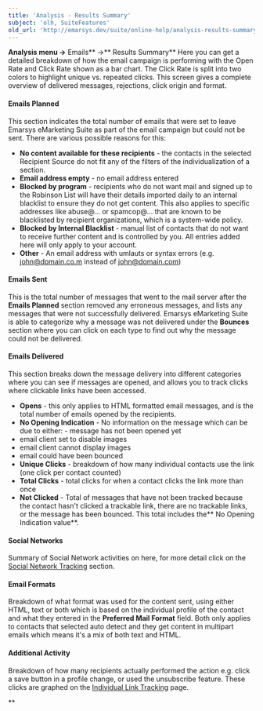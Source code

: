 ```yaml
---
title: 'Analysis - Results Summary'
subject: 'olh, SuiteFeatures'
old_url: 'http://emarsys.dev/suite/online-help/analysis-results-summary/'
---
```


**Analysis menu ->** Emails** ->** Results Summary** Here you can get a detailed breakdown of how the email campaign is performing with the Open Rate and Click Rate shown as a bar chart. The Click Rate is split into two colors to highlight unique vs. repeated clicks. This screen gives a complete overview of delivered messages, rejections, click origin and format.

#### Emails Planned

 This section indicates the total number of emails that were set to leave Emarsys eMarketing Suite as part of the email campaign but could not be sent. There are various possible reasons for this:

- **No content available for these recipients** - the contacts in the selected Recipient Source do not fit any of the filters of the individualization of a section.
- **Email address empty** - no email address entered
- **Blocked by program** - recipients who do not want mail and signed up to the Robinson List will have their details imported daily to an internal blacklist to ensure they do not get content. This also applies to specific addresses like abuse@... or spamcop@... that are known to be blacklisted by recipient organizations, which is a system-wide policy.
- **Blocked by Internal Blacklist** - manual list of contacts that do not want to receive further content and is controlled by you. All entries added here will only apply to your account.
- **Other** - An email address with umlauts or syntax errors (e.g. john@domain.co.m instead of john@domain.com)

#### Emails Sent

 This is the total number of messages that went to the mail server after the **Emails Planned** section removed any erroneous messages, and lists any messages that were not successfully delivered. Emarsys eMarketing Suite is able to categorize why a message was not delivered under the **Bounces** section where you can click on each type to find out why the message could not be delivered.

#### Emails Delivered

 This section breaks down the message delivery into different categories where you can see if messages are opened, and allows you to track clicks where clickable links have been accessed.

- **Opens** - this only applies to HTML formatted email messages, and is the total number of emails opened by the recipients.
- **No Opening Indication** - No information on the message which can be due to either: - message has not been opened yet
- email client set to disable images
- email client cannot display images
- email could have been bounced
- **Unique Clicks** - breakdown of how many individual contacts use the link (one click per contact counted)
- **Total Clicks** - total clicks for when a contact clicks the link more than once
- **Not Clicked** - Total of messages that have not been tracked because the contact hasn't clicked a trackable link, there are no trackable links, or the message has been bounced. This total includes the** No Opening Indication value**.

#### Social Networks

 Summary of Social Network activities on here, for more detail click on the [Social Network Tracking](/olh/analysis-social-network-tracking.md "Analysis – Social Network Tracking") section.

#### Email Formats

 Breakdown of what format was used for the content sent, using either HTML, text or both which is based on the individual profile of the contact and what they entered in the **Preferred Mail Format** field. Both only applies to contacts that selected auto detect and they get content in multipart emails which means it's a mix of both text and HTML.

#### Additional Activity

 Breakdown of how many recipients actually performed the action e.g. click a save button in a profile change, or used the unsubscribe feature. These clicks are graphed on the [Individual Link Tracking](/olh/analysis-individual-link-tracking.md "Analysis – Individual Link Tracking") page.

**